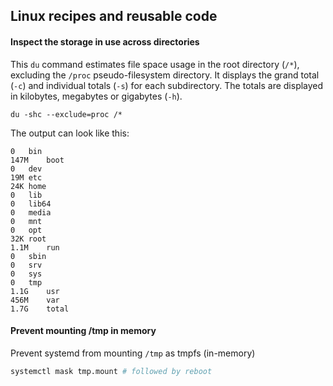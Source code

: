 ## Linux recipes and reusable code

#### Inspect the storage in use across directories
This `du` command estimates file space usage in the root directory (`/*`), excluding the `/proc` pseudo-filesystem directory. It displays the grand total (`-c`) and individual totals (`-s`) for each subdirectory. The totals are displayed in kilobytes, megabytes or gigabytes (`-h`).

    du -shc --exclude=proc /*

The output can look like this:
```
0	bin
147M	boot
0	dev
19M	etc
24K	home
0	lib
0	lib64
0	media
0	mnt
0	opt
32K	root
1.1M	run
0	sbin
0	srv
0	sys
0	tmp
1.1G	usr
456M	var
1.7G	total
```

#### Prevent mounting /tmp in memory
Prevent systemd from mounting `/tmp` as tmpfs (in-memory)

```bash
systemctl mask tmp.mount # followed by reboot
```


